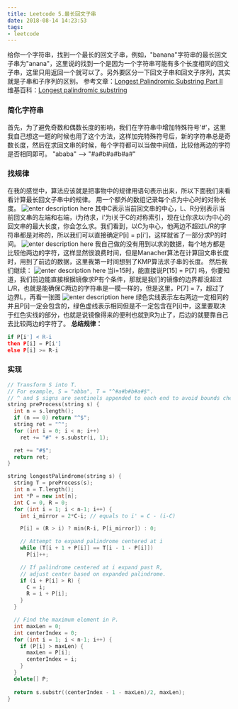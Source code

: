 ```yaml
---
title: Leetcode 5.最长回文子串
date: 2018-08-14 14:23:53
tags:
- leetcode
---
```


给你一个字符串，找到一个最长的回文子串，例如，"banana"字符串的最长回文子串为"anana"，这里说的找到一个是因为一个字符串可能有多个长度相同的回文子串，这里只用返回一个就可以了。另外要区分一下回文子串和回文子序列，其实就是子串和子序列的区别。
参考文章：[Longest Palindromic Substring Part II](https://articles.leetcode.com/longest-palindromic-substring-part-ii/)
维基百科：[Longest palindromic substring](https://en.wikipedia.org/wiki/Longest_palindromic_substring)

<!--more-->

### 简化字符串

首先，为了避免奇数和偶数长度的影响，我们在字符串中增加特殊符号'#'，这里我自己想这一题的时候也用了这个方法，这样加完特殊符号后，新的字符串总是奇数长度，然后在求回文串的时候，每个字符都可以当做中间值，比较他两边的字符是否相同即可。
"ababa" --> "#a#b#a#b#a#"

### 找规律

在我的感觉中，算法应该就是把事物中的规律用语句表示出来，所以下面我们来看看计算最长回文子串中的规律。
用一个额外的数组记录每个点为中心时的对称长度。
![enter description here](https://image.zero22.top/palindrome_table1.png)
其中C表示当前回文串的中心，L、R分别表示当前回文串的左端和右端，i为待求，i'为i关于C的对称索引，现在让你求以i为中心的回文串的最大长度，你会怎么求。我们看到，以C为中心，他两边不超过L/R的字符串都是对称的，所以我们可以直接确定P[i] = p[i']，这样就省了一部分求P的时间。
![enter description here](https://image.zero22.top/palindrome_table2.png)
我自己做的没有用到以求的数据，每个地方都是比较他两边的字符，这样显然很浪费时间，但是Manacher算法在计算回文串长度时，用到了前边的数据，这里我第一时间想到了KMP算法求子串的长度。
然后我们继续：
![enter description here](https://image.zero22.top/palindrome_table3.png)
当i=15时，能直接说P[15] = P[7] 吗，你要知道，我们前边能直接根据镜像求P有个条件，那就是我们的镜像的边界都没超过L/R，也就是能确保C两边的字符串是一模一样的，但是这里，P[7] = 7，超过了边界L，再看一张图
![enter description here](https://image.zero22.top/palindrome_table4.png)
绿色实线表示左右两边一定相同的并且P[i]一定会包含的，绿色虚线表示相同但是不一定包含在P[i]中，这里要取决于红色实线的部分，也就是说镜像得来的便利也就到R为止了，后边的就要靠自己去比较两边的字符了。
**总结规律：**

``` python
if P[i'] < R-i
then P[i] = P[i']
else P[i] >= R-i
```

### 实现

``` c++
// Transform S into T.
// For example, S = "abba", T = "^#a#b#b#a#$".
// ^ and $ signs are sentinels appended to each end to avoid bounds checking
string preProcess(string s) {
  int n = s.length();
  if (n == 0) return "^$";
  string ret = "^";
  for (int i = 0; i < n; i++)
    ret += "#" + s.substr(i, 1);

  ret += "#$";
  return ret;
}

string longestPalindrome(string s) {
  string T = preProcess(s);
  int n = T.length();
  int *P = new int[n];
  int C = 0, R = 0;
  for (int i = 1; i < n-1; i++) {
    int i_mirror = 2*C-i; // equals to i' = C - (i-C)

    P[i] = (R > i) ? min(R-i, P[i_mirror]) : 0;

    // Attempt to expand palindrome centered at i
    while (T[i + 1 + P[i]] == T[i - 1 - P[i]])
      P[i]++;

    // If palindrome centered at i expand past R,
    // adjust center based on expanded palindrome.
    if (i + P[i] > R) {
      C = i;
      R = i + P[i];
    }
  }

  // Find the maximum element in P.
  int maxLen = 0;
  int centerIndex = 0;
  for (int i = 1; i < n-1; i++) {
    if (P[i] > maxLen) {
      maxLen = P[i];
      centerIndex = i;
    }
  }
  delete[] P;
  
  return s.substr((centerIndex - 1 - maxLen)/2, maxLen);
}
```